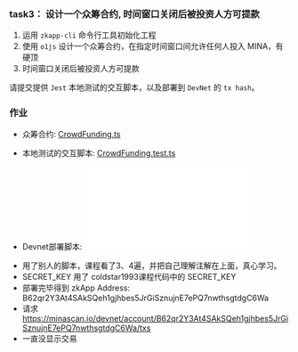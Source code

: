 
### task3： 设计一个众筹合约, 时间窗口关闭后被投资人方可提款

1. 运用 `zkapp-cli` 命令行工具初始化工程
2. 使用 `o1js` 设计一个众筹合约，在指定时间窗口间允许任何人投入 MINA，有硬顶
3. 时间窗口关闭后被投资人方可提款

请提交提供 `Jest` 本地测试的交互脚本，以及部署到 `DevNet` 的 `tx hash`。

### 作业

-   众筹合约: [CrowdFunding.ts](CrowdFunding.ts)

-   本地测试的交互脚本: [CrowdFunding.test.ts](CrowdFunding.test.ts)

-   Devnet部署脚本: ![CrowdFunding-devnet.ts](CrowdFunding-devnet.ts)

* 用了别人的脚本，课程看了3、4遍，并把自己理解注解在上面，真心学习。
* SECRET_KEY 用了 coldstar1993课程代码中的 SECRET_KEY
* 部署完毕得到 zkApp Address: B62qr2Y3At4SAkSQeh1gjhbes5JrGiSznujnE7ePQ7nwthsgtdgC6Wa
* 请求 https://minascan.io/devnet/account/B62qr2Y3At4SAkSQeh1gjhbes5JrGiSznujnE7ePQ7nwthsgtdgC6Wa/txs 
* 一直没显示交易 